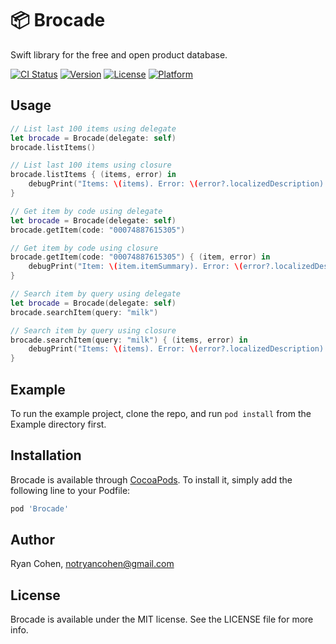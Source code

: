 # 📦 Brocade
Swift library for the free and open product database.

[![CI Status](https://img.shields.io/travis/imryan/Brocade.svg?style=flat)](https://travis-ci.org/imryan/Brocade)
[![Version](https://img.shields.io/cocoapods/v/Brocade.svg?style=flat)](https://cocoapods.org/pods/Brocade)
[![License](https://img.shields.io/cocoapods/l/Brocade.svg?style=flat)](https://cocoapods.org/pods/Brocade)
[![Platform](https://img.shields.io/cocoapods/p/Brocade.svg?style=flat)](https://cocoapods.org/pods/Brocade)

## Usage

```swift
// List last 100 items using delegate
let brocade = Brocade(delegate: self)
brocade.listItems()

// List last 100 items using closure
brocade.listItems { (items, error) in
    debugPrint("Items: \(items). Error: \(error?.localizedDescription).")
}

// Get item by code using delegate
let brocade = Brocade(delegate: self)
brocade.getItem(code: "00074887615305")

// Get item by code using closure
brocade.getItem(code: "00074887615305") { (item, error) in
    debugPrint("Item: \(item.itemSummary). Error: \(error?.localizedDescription).")
}

// Search item by query using delegate
let brocade = Brocade(delegate: self)
brocade.searchItem(query: "milk")

// Search item by query using closure
brocade.searchItem(query: "milk") { (items, error) in
    debugPrint("Items: \(items). Error: \(error?.localizedDescription).")
}
```

## Example

To run the example project, clone the repo, and run `pod install` from the Example directory first.

## Installation

Brocade is available through [CocoaPods](https://cocoapods.org). To install
it, simply add the following line to your Podfile:

```ruby
pod 'Brocade'
```

## Author

Ryan Cohen, notryancohen@gmail.com

## License

Brocade is available under the MIT license. See the LICENSE file for more info.
